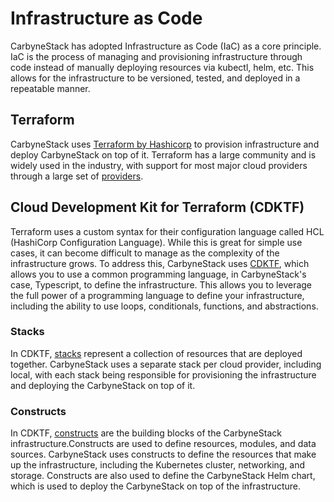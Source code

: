 # Infrastructure as Code

CarbyneStack has adopted Infrastructure as Code (IaC) as a core principle.
IaC is the process of managing and provisioning infrastructure through code
instead of manually deploying resources via kubectl, helm, etc. This allows
for the infrastructure to be versioned, tested, and deployed in a repeatable
manner.

## Terraform

CarbyneStack uses [Terraform by Hashicorp](https://www.terraform.io/) to
provision infrastructure and deploy CarbyneStack on top of it.  Terraform
has a large community and is widely used in the industry, with support for
most major cloud providers through a large set
of [providers](https://registry.terraform.io/browse/providers?product_intent=terraform).

## Cloud Development Kit for Terraform (CDKTF)

Terraform uses a custom syntax for their configuration language called HCL
(HashiCorp Configuration Language).  While this is great for simple use
cases, it can become difficult to manage as the complexity of the
infrastructure grows.  To address this, CarbyneStack uses
[CDKTF](https://learn.hashicorp.com/tutorials/terraform/cdktf), which
allows you to use a common programming language, in CarbyneStack's
case, Typescript, to define the infrastructure. This allows you to
leverage the full power of a programming language to define your
infrastructure, including the ability to use loops, conditionals,
functions, and abstractions.  

### Stacks

In CDKTF,
[stacks](https://developer.hashicorp.com/terraform/cdktf/concepts/stacks)
represent a collection of resources that are deployed together.
CarbyneStack uses a separate stack per cloud provider, including local,
with each stack being responsible for provisioning the infrastructure and
deploying the CarbyneStack on top of it.  

### Constructs

In CDKTF,
[constructs](https://developer.hashicorp.com/terraform/cdktf/concepts/constructs)
are the building blocks of the CarbyneStack infrastructure.Constructs are used
to define resources, modules, and data sources.  CarbyneStack uses constructs
to define the resources that make up the infrastructure, including the
Kubernetes cluster, networking, and storage.  Constructs are also used to
define the CarbyneStack Helm chart, which is used to deploy the
CarbyneStack on top of the infrastructure.
